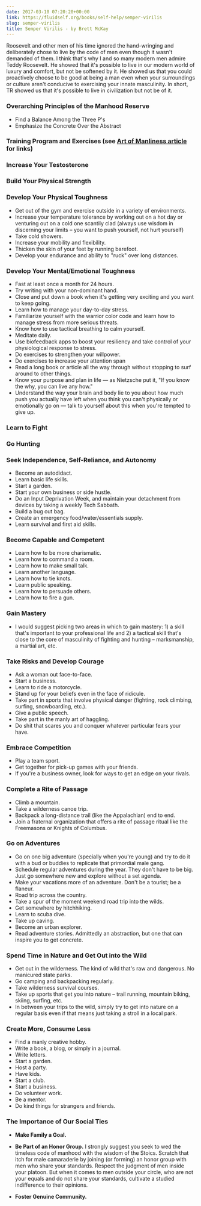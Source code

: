 ```yaml
---
date: 2017-03-10 07:20:20+00:00
link: https://fluidself.org/books/self-help/semper-virilis
slug: semper-virilis
title: Semper Virilis - by Brett McKay
---
```


Roosevelt and other men of his time ignored the hand-wringing and deliberately chose to live by the code of men even though it wasn't demanded of them. I think that's why I and so many modern men admire Teddy Roosevelt. He showed that it's possible to live in our modern world of luxury and comfort, but not be softened by it. He showed us that you could proactively choose to be good at being a man even when your surroundings or culture aren't conducive to exercising your innate masculinity. In short, TR showed us that it's possible to live in civilization but not be of it.

### Overarching Principles of the Manhood Reserve

- Find a Balance Among the Three P's
- Emphasize the Concrete Over the Abstract

### Training Program and Exercises (see [Art of Manliness article](https://www.artofmanliness.com/articles/semper-virilis-a-roadmap-to-manhood-in-the-21st-century/) for links)

### Increase Your Testosterone

### Build Your Physical Strength

### Develop Your Physical Toughness

- Get out of the gym and exercise outside in a variety of environments.
- Increase your temperature tolerance by working out on a hot day or venturing out on a cold one scantily clad (always use wisdom in discerning your limits – you want to push yourself, not hurt yourself)
- Take cold showers.
- Increase your mobility and flexibility.
- Thicken the skin of your feet by running barefoot.
- Develop your endurance and ability to "ruck" over long distances.

### Develop Your Mental/Emotional Toughness

- Fast at least once a month for 24 hours.
- Try writing with your non-dominant hand.
- Close and put down a book when it's getting very exciting and you want to keep going.
- Learn how to manage your day-to-day stress.
- Familiarize yourself with the warrior color code and learn how to manage stress from more serious threats.
- Know how to use tactical breathing to calm yourself.
- Meditate daily.
- Use biofeedback apps to boost your resiliency and take control of your physiological response to stress.
- Do exercises to strengthen your willpower.
- Do exercises to increase your attention span
- Read a long book or article all the way through without stopping to surf around to other things.
- Know your purpose and plan in life — as Nietzsche put it, "If you know the why, you can live any how."
- Understand the way your brain and body lie to you about how much push you actually have left when you think you can't physically or emotionally go on — talk to yourself about this when you're tempted to give up.

### Learn to Fight

### Go Hunting

### Seek Independence, Self-Reliance, and Autonomy

- Become an autodidact.
- Learn basic life skills.
- Start a garden.
- Start your own business or side hustle.
- Do an Input Deprivation Week, and maintain your detachment from devices by taking a weekly Tech Sabbath.
- Build a bug out bag.
- Create an emergency food/water/essentials supply.
- Learn survival and first aid skills.

### Become Capable and Competent

- Learn how to be more charismatic.
- Learn how to command a room.
- Learn how to make small talk.
- Learn another language.
- Learn how to tie knots.
- Learn public speaking.
- Learn how to persuade others.
- Learn how to fire a gun.

### Gain Mastery

- I would suggest picking two areas in which to gain mastery: 1) a skill that's important to your professional life and 2) a tactical skill that's close to the core of masculinity of fighting and hunting – marksmanship, a martial art, etc.

### Take Risks and Develop Courage

- Ask a woman out face-to-face.
- Start a business.
- Learn to ride a motorcycle.
- Stand up for your beliefs even in the face of ridicule.
- Take part in sports that involve physical danger (fighting, rock climbing, surfing, snowboarding, etc.).
- Give a public speech.
- Take part in the manly art of haggling.
- Do shit that scares you and conquer whatever particular fears your have.

### Embrace Competition

- Play a team sport.
- Get together for pick-up games with your friends.
- If you're a business owner, look for ways to get an edge on your rivals.

### Complete a Rite of Passage

- Climb a mountain.
- Take a wilderness canoe trip.
- Backpack a long-distance trail (like the Appalachian) end to end.
- Join a fraternal organization that offers a rite of passage ritual like the Freemasons or Knights of Columbus.

### Go on Adventures

- Go on one big adventure (specially when you're young) and try to do it with a bud or buddies to replicate that primordial male gang.
- Schedule regular adventures during the year. They don't have to be big. Just go somewhere new and explore without a set agenda.
- Make your vacations more of an adventure. Don't be a tourist; be a flaneur.
- Road trip across the country.
- Take a spur of the moment weekend road trip into the wilds.
- Get somewhere by hitchhiking.
- Learn to scuba dive.
- Take up caving.
- Become an urban explorer.
- Read adventure stories. Admittedly an abstraction, but one that can inspire you to get concrete.

### Spend Time in Nature and Get Out into the Wild

- Get out in the wilderness. The kind of wild that's raw and dangerous. No manicured state parks.
- Go camping and backpacking regularly.
- Take wilderness survival courses.
- Take up sports that get you into nature – trail running, mountain biking, skiing, surfing, etc.
- In between your trips to the wild, simply try to get into nature on a regular basis even if that means just taking a stroll in a local park.

### Create More, Consume Less

- Find a manly creative hobby.
- Write a book, a blog, or simply in a journal.
- Write letters.
- Start a garden.
- Host a party.
- Have kids.
- Start a club.
- Start a business.
- Do volunteer work.
- Be a mentor.
- Do kind things for strangers and friends.

### The Importance of Our Social Ties

- **Make Family a Goal.**
- **Be Part of an Honor Group.** I strongly suggest you seek to wed the timeless code of manhood with the wisdom of the Stoics. Scratch that itch for male camaraderie by joining (or forming) an honor group with men who share your standards. Respect the judgment of men inside your platoon. But when it comes to men outside your circle, who are not your equals and do not share your standards, cultivate a studied indifference to their opinions.

- **Foster Genuine Community.**
